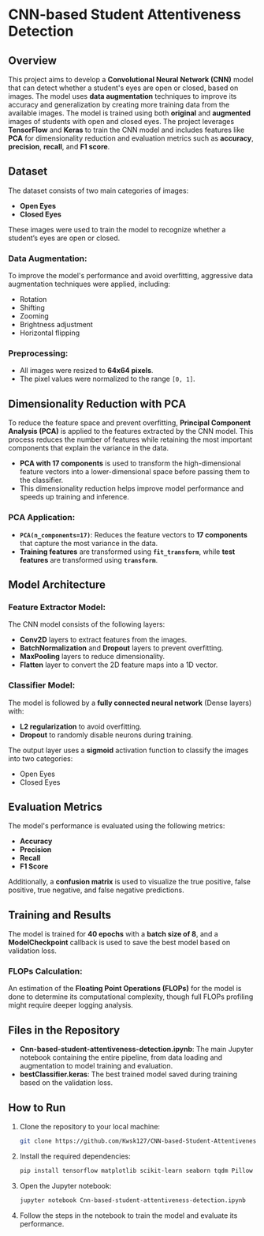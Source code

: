# CNN-based Student Attentiveness Detection

## Overview

This project aims to develop a **Convolutional Neural Network (CNN)** model that can detect whether a student's eyes are open or closed, based on images. The model uses **data augmentation** techniques to improve its accuracy and generalization by creating more training data from the available images. The model is trained using both **original** and **augmented** images of students with open and closed eyes. The project leverages **TensorFlow** and **Keras** to train the CNN model and includes features like **PCA** for dimensionality reduction and evaluation metrics such as **accuracy**, **precision**, **recall**, and **F1 score**.

## Dataset

The dataset consists of two main categories of images:
- **Open Eyes**
- **Closed Eyes**

These images were used to train the model to recognize whether a student’s eyes are open or closed.

### **Data Augmentation:**
To improve the model's performance and avoid overfitting, aggressive data augmentation techniques were applied, including:
- Rotation
- Shifting
- Zooming
- Brightness adjustment
- Horizontal flipping

### **Preprocessing:**
- All images were resized to **64x64 pixels**.
- The pixel values were normalized to the range `[0, 1]`.

## Dimensionality Reduction with PCA

To reduce the feature space and prevent overfitting, **Principal Component Analysis (PCA)** is applied to the features extracted by the CNN model. This process reduces the number of features while retaining the most important components that explain the variance in the data.

- **PCA with 17 components** is used to transform the high-dimensional feature vectors into a lower-dimensional space before passing them to the classifier.
- This dimensionality reduction helps improve model performance and speeds up training and inference.

### **PCA Application:**
- **`PCA(n_components=17)`**: Reduces the feature vectors to **17 components** that capture the most variance in the data.
- **Training features** are transformed using **`fit_transform`**, while **test features** are transformed using **`transform`**.

## Model Architecture

### **Feature Extractor Model:**
The CNN model consists of the following layers:
- **Conv2D** layers to extract features from the images.
- **BatchNormalization** and **Dropout** layers to prevent overfitting.
- **MaxPooling** layers to reduce dimensionality.
- **Flatten** layer to convert the 2D feature maps into a 1D vector.

### **Classifier Model:**
The model is followed by a **fully connected neural network** (Dense layers) with:
- **L2 regularization** to avoid overfitting.
- **Dropout** to randomly disable neurons during training.

The output layer uses a **sigmoid** activation function to classify the images into two categories:
- Open Eyes
- Closed Eyes

## Evaluation Metrics

The model's performance is evaluated using the following metrics:
- **Accuracy**
- **Precision**
- **Recall**
- **F1 Score**

Additionally, a **confusion matrix** is used to visualize the true positive, false positive, true negative, and false negative predictions.

## Training and Results

The model is trained for **40 epochs** with a **batch size of 8**, and a **ModelCheckpoint** callback is used to save the best model based on validation loss.

### **FLOPs Calculation**:
An estimation of the **Floating Point Operations (FLOPs)** for the model is done to determine its computational complexity, though full FLOPs profiling might require deeper logging analysis.

## Files in the Repository

- **Cnn-based-student-attentiveness-detection.ipynb**: The main Jupyter notebook containing the entire pipeline, from data loading and augmentation to model training and evaluation.
- **bestClassifier.keras**: The best trained model saved during training based on the validation loss.

## How to Run

1. Clone the repository to your local machine:

   ```bash
   git clone https://github.com/Kwsk127/CNN-based-Student-Attentiveness-Detection.git
   
2. Install the required dependencies:
    ```bash
   pip install tensorflow matplotlib scikit-learn seaborn tqdm Pillow
    
3. Open the Jupyter notebook:
   ```bash
   jupyter notebook Cnn-based-student-attentiveness-detection.ipynb

4. Follow the steps in the notebook to train the model and evaluate its performance.


